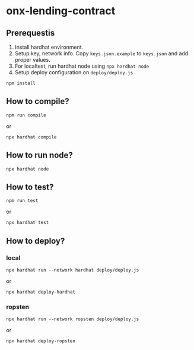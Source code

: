 # onx-lending-contract

## Prerequestis

1. Install hardhat environment.
2. Setup key, network info. Copy `keys.json.example` to `keys.json` and add proper values.
3. For localtest, run hardhat node using `npx hardhat node`
4. Setup deploy configuration on `deploy/deploy.js`

```
npm install
```

## How to compile?

```
npm run compile
```

or

```
npx hardhat compile
```

## How to run node?

```
npx hardhat node
```

## How to test?

```
npm run test
```

or

```
npx hardhat test
```


## How to deploy?

### local

```
npx hardhat run --network hardhat deploy/deploy.js
```

or

```
npx hardhat deploy-hardhat
```

### ropsten

```
npx hardhat run --network ropsten deploy/deploy.js
```

or

```
npx hardhat deploy-ropsten
```
